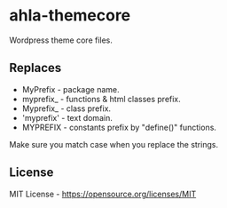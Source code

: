 # ahla-themecore
Wordpress theme core files.

## Replaces
  * MyPrefix    -  package name.
  * myprefix_   -  functions & html classes prefix.
  * Myprefix_   -  class prefix.
  * 'myprefix'  -  text domain.
  * MYPREFIX    -  constants prefix by "define()" functions.

Make sure you match case when you replace the strings.

## License
MIT License - https://opensource.org/licenses/MIT
